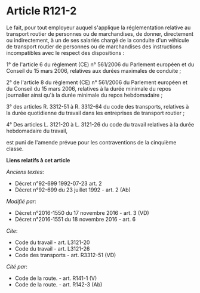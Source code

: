 # Article R121-2

Le fait, pour tout employeur auquel s'applique la réglementation relative au transport routier de personnes ou de
marchandises, de donner, directement ou indirectement, à un de ses salariés chargé de la conduite d'un véhicule de transport
routier de personnes ou de marchandises des instructions incompatibles avec le respect des dispositions : 

1° de l'article 6 du règlement (CE) n° 561/2006 du Parlement européen et du Conseil du 15 mars 2006, relatives aux durées
maximales de conduite ; 

2° de l'article 8 du règlement (CE) n° 561/2006 du Parlement européen et du Conseil du 15 mars 2006, relatives à la durée
minimale du repos journalier ainsi qu'à la durée minimale du repos hebdomadaire ; 

3° des articles R. 3312-51 à R. 3312-64 du code des transports, relatives à la durée quotidienne du travail dans les
entreprises de transport routier ; 

4° Des articles L. 3121-20 à L. 3121-26 du code du travail relatives à la durée hebdomadaire du travail, 

est puni de l'amende prévue pour les contraventions de la cinquième classe.

**Liens relatifs à cet article**

_Anciens textes_:

  - Décret n°92-699 1992-07-23 art. 2
  - Décret n°92-699 du 23 juillet 1992 - art. 2 (Ab)

_Modifié par_:

  - Décret n°2016-1550 du 17 novembre 2016 - art. 3 (VD)
  - Décret n°2016-1551 du 18 novembre 2016 - art. 6

_Cite_:

  - Code du travail - art. L3121-20
  - Code du travail - art. L3121-26
  - Code des transports - art. R3312-51 (VD)

_Cité par_:

  - Code de la route. - art. R141-1 (V)
  - Code de la route. - art. R142-3 (Ab)
